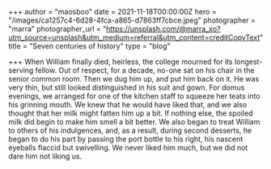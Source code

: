 +++
author = "maosboo"
date = 2021-11-18T00:00:00Z
hero = "/images/ca1257c4-6d28-4fca-a865-d7863ff7cbce.jpeg"
photographer = "marra"
photographer_url = "https://unsplash.com/@marra_xo?utm_source=unsplash&utm_medium=referral&utm_content=creditCopyText"
title = "Seven centuries of history"
type = "blog"

+++
When William finally died, heirless, the college mourned for its longest-serving fellow. Out of respect, for a decade, no-one sat on his chair in the senior common room. Then we dug him up, and put him back on it. He was very thin, but still looked distinguished in his suit and gown. For domus evenings, we arranged for one of the kitchen staff to squeeze her teats into his grinning mouth. We knew that he would have liked that, and we also thought that her milk might fatten him up a bit. If nothing else, the spoiled milk did begin to make him smell a bit better. We also began to treat William to others of his indulgences, and, as a result, during second desserts, he began to do his part by passing the port bottle to his right, his nascent eyeballs flaccid but swivelling. We never liked him much, but we did not dare him not liking us.